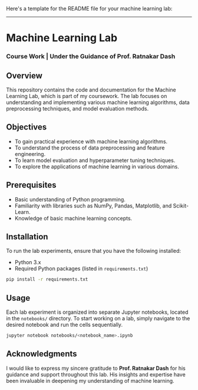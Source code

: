 Here's a template for the README file for your machine learning lab:

---

# Machine Learning Lab

### Course Work | Under the Guidance of Prof. Ratnakar Dash

## Overview

This repository contains the code and documentation for the Machine Learning Lab, which is part of my coursework. The lab focuses on understanding and implementing various machine learning algorithms, data preprocessing techniques, and model evaluation methods.

## Objectives

- To gain practical experience with machine learning algorithms.
- To understand the process of data preprocessing and feature engineering.
- To learn model evaluation and hyperparameter tuning techniques.
- To explore the applications of machine learning in various domains.

 <!--- Lab Contents

1. **Data Preprocessing**
   - Handling missing data
   - Encoding categorical variables
   - Feature scaling

2. **Supervised Learning Algorithms**
   - Linear Regression
   - Logistic Regression
   - Decision Trees
   - Random Forests
   - Support Vector Machines (SVM)
   - K-Nearest Neighbors (KNN)

3. **Unsupervised Learning Algorithms**
   - K-Means Clustering
   - Principal Component Analysis (PCA)
   - Hierarchical Clustering

4. **Model Evaluation**
   - Confusion Matrix
   - Accuracy, Precision, Recall, F1-Score
   - ROC Curve and AUC
   - Cross-Validation

5. **Advanced Topics**
   - Hyperparameter tuning with GridSearchCV
   - Ensemble Methods
   - Feature Importance and Selection -->

## Prerequisites

- Basic understanding of Python programming.
- Familiarity with libraries such as NumPy, Pandas, Matplotlib, and Scikit-Learn.
- Knowledge of basic machine learning concepts.

## Installation

To run the lab experiments, ensure that you have the following installed:

- Python 3.x
- Required Python packages (listed in `requirements.txt`)

```bash
pip install -r requirements.txt
```

## Usage

Each lab experiment is organized into separate Jupyter notebooks, located in the `notebooks/` directory. To start working on a lab, simply navigate to the desired notebook and run the cells sequentially.

```bash
jupyter notebook notebooks/<notebook_name>.ipynb
```

## Acknowledgments

I would like to express my sincere gratitude to **Prof. Ratnakar Dash** for his guidance and support throughout this lab. His insights and expertise have been invaluable in deepening my understanding of machine learning.



